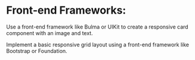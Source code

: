 # Front-end Frameworks:

Use a front-end framework like Bulma
or UIKit to create a responsive card
component with an image and text.

Implement a basic responsive grid
layout using a front-end framework
like Bootstrap or Foundation.

